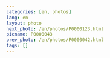 ```yaml
---
categories: [en, photos]
lang: en
layout: photo
next_photo: /en/photos/P0000123.html
picname: P0000043
prev_photo: /en/photos/P0000042.html
tags: []
---
```

